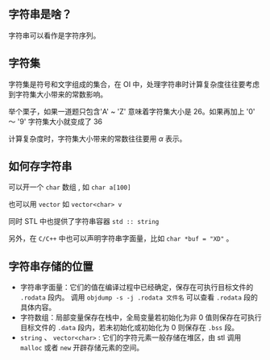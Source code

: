 ## 字符串是啥？

字符串可以看作是字符序列。

## 字符集

字符集是符号和文字组成的集合，在 OI 中，处理字符串时计算复杂度往往要考虑到字符集大小带来的常数影响。

举个栗子，如果一道题只包含'A' ~ 'Z' 意味着字符集大小是 26。如果再加上 '0' ～ '9' 字符集大小就变成了 36

计算复杂度时，字符集大小带来的常数往往要用 $\alpha$ 表示。

## 如何存字符串

可以开一个 `char` 数组 , 如 `char a[100]` 

也可以用 `vector` 如 `vector<char> v` 

同时 STL 中也提供了字符串容器 `std :: string` 

另外，在 `C/C++` 中也可以声明字符串字面量，比如 `char *buf = "XD"` 。

## 字符串存储的位置

-   字符串字面量：它们的值在编译过程中已经确定，保存在可执行目标文件的 `.rodata` 段内。
    调用 `objdump -s -j .rodata 文件名` 可以查看 `.rodata` 段的具体内容。
-   字符数组：局部变量保存在栈中，全局变量若初始化为非 0 值则保存在可执行目标文件的 `.data` 段内，若未初始化或初始化为 0 则保存在 `.bss` 段。
-    `string` 、 `vector<char>` : 它们的字符元素一般存储在堆区，由 stl 调用 `malloc` 或者 `new` 开辟存储元素的空间。
